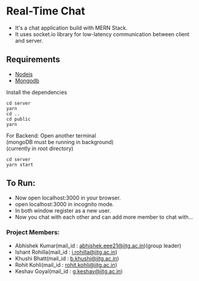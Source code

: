# Real-Time Chat
- It's a chat application build with MERN Stack.
- It uses socket.io library for low-latency communication between client and server.
  
## Requirements
- [Nodejs](https://nodejs.org/en/download)
- [Mongodb](https://www.mongodb.com/docs/manual/administration/install-community/)

Install the dependencies
```shell
cd server
yarn
cd ..
cd public
yarn
```

For Backend: Open another terminal<br>
(mongoDB must be running in background)<br>
(currently in root directory)
```shell
cd server
yarn start
```

## To Run:
- Now open localhost:3000 in your browser.
- open localhost:3000 in incognito mode.
- In both window register as a new user.
- Now you chat with each other and can add more member to chat with...

### Project Members:
- Abhishek Kumar(mail_id : abhishek.eee21@iitg.ac.in)(group leader)
- Ishant Rohilla(mail_id : i.rohilla@iitg.ac.in)
- Khushi Bhatt(mail_id : b.khushi@iitg.ac.in)
- Rohit Kohli(mail_id : rohit.kohli@iitg.ac.in)
- Keshav Goyal(mail_id : g.keshav@iitg.ac.in)
